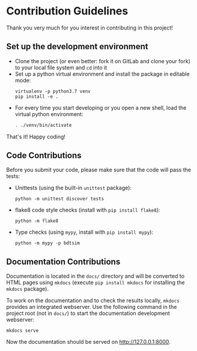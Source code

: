 # Contribution Guidelines

Thank you very much for you interest in contributing in this project!


## Set up the development environment

  * Clone the project (or even better: fork it on GitLab and clone your fork) to your local file system and `cd` into it
  * Set up a python virtual environment and install the package in editable mode:
    ```
    virtualenv -p python3.7 venv
    pip install -e .
    ```
   * For every time you start developing or you open a new shell, load the virtual python environment:
     ```bash
     . ./venv/bin/activate
     ```

That's it! Happy coding!

## Code Contributions

Before you submit your code, please make sure that the code will pass the tests:

  * Unittests (using the built-in `unittest` package):
    ```
    python -m unittest discover tests
    ```
  * flake8 code style checks (install with `pip install flake8`):
    ```
    python -m flake8
    ```
  * Type checks (using `mypy`, install with `pip install mypy`):
    ```
    python -m mypy -p bdtsim
    ```

## Documentation Contributions

Documentation is located in the `docs/` directory and will be converted to HTML pages using `mkdocs`
(execute `pip install mkdocs` for installing the `mkdocs` package).

To work on the documentation and to check the results locally, `mkdocs` provides an integrated webserver.
Use the following command in the project root (not in `docs/`) to start the documentation development webserver:
```
mkdocs serve
```
Now the documentation should be served on http://127.0.0.1:8000.
